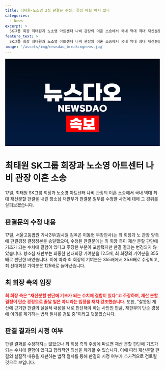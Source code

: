 ```yaml
---
title: 최태원-노소영 2심 판결문 수정, 경정 마칠 여지 없다
categories:
  - News
excerpt: >
  SK그룹 회장 최태원과 노소영 아트센터 나비 관장의 이혼 소송에서 국내 역대 최대 재산분할 판결을 내린 항소심 재판부가 판결문을 수정했다. 최 회장 측은 판결을 단순 경정으로 보지 않고, 계산 오류로 인한 판결에 대해 법적 절차를 검토 중이라고 밝혔다. 경정 결정은 수정되었으나 판결 결과는 변하지 않았다.
feature_text: >
  SK그룹 회장 최태원과 노소영 아트센터 나비 관장의 이혼 소송에서 국내 역대 최대 재산분할 판결을 내린 항소심 재판부가 판결문을 수정했다. 최 회장 측은 판결을 단순 경정으로 보지 않고, 계산 오류로 인한 판결에 대해 법적 절차를 검토 중이라고 밝혔다. 경정 결정은 수정되었으나 판결 결과는 변하지 않았다.
image: '/assets/img/newsdao_breakingnews.jpg'
---
```


<p><img src="/assets/img/newsdao_breakingnews.jpg" alt="firstkoreanews 속보" /></p>

<h1 data-ke-size="size26"><b>최태원 SK그룹 회장과 노소영 아트센터 나비 관장 이혼 소송</b></h1>

<p data-ke-size="size16">17일, 최태원 SK그룹 회장과 노소영 아트센터 나비 관장의 이혼 소송에서 국내 역대 최대 재산분할 판결을 내린 항소심 재판부가 판결문 일부를 수정한 사건에 대해 그 경위를 살펴보겠습니다.</p>

<h2 data-ke-size="size24"><b>판결문의 수정 내용</b></h2>

<p data-ke-size="size16">17일, 서울고등법원 가사2부(김시철 김옥곤 이동현 부장판사)는 최 회장과 노 관장 양측에 판결경정 결정정본을 송달했으며, 수정된 판결문에는 최 회장 측이 재산 분할 판단에 기초가 되는 수치에 결함이 있다고 주장한 부분이 포함됐지만 판결 결과는 변경되지 않았습니다. 항소심 재판부는 최종현 선대회장 기여분을 12.5배, 최 회장의 기여분을 355배로 판단한 바였습니다. 이에 따라 최 회장의 기여분은 355배에서 35.6배로 수정되고, 최 선대회장 기여분은 125배로 늘어났습니다.</p>

<h2 data-ke-size="size24"><b>최 회장 측의 입장</b></h2>

<p data-ke-size="size16"><b><span style="color: #ee2323;">최 회장 측은 "재산분할 판단에 기초가 되는 수치에 결함이 있다"고 주장하며, 재산 분할 결정이 단순 경정으로 끝날 일은 아니라는 입장을 재차 강조했습니다.</span></b> 또한, "잘못된 계산에 근거한 판결의 실질적 내용을 새로 판단해야 하는 사안인 만큼, 재판부의 단순 경정에 이의를 제기하는 법적 절차를 검토 중"이라고 덧붙였습니다.</p>

<h2 data-ke-size="size24"><b>판결 결과의 시정 여부</b></h2>

<p data-ke-size="size16">판결 결과를 수정하지는 않았으나 최 회장 측의 주장에 따르면 재산 분할 판단에 기초가 되는 수치에 결함이 있다고 합리적인 의심을 제기할 수 있습니다. 이에 따라 재산분할 판결의 실질적 내용을 재판하는 법적 절차를 통해 판결의 시정 여부가 추가적으로 검토될 것으로 보입니다.</p>

<p data-ke-size="size16">&nbsp;</p>

